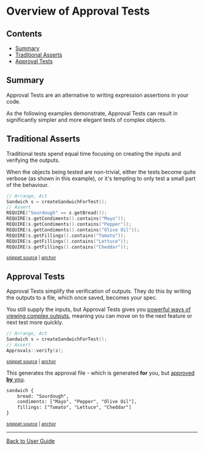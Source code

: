 <a id="top"></a>

# Overview of Approval Tests

<!-- toc -->
## Contents

  * [Summary](#summary)
  * [Traditional Asserts](#traditional-asserts)
  * [Approval Tests](#approval-tests)<!-- endToc -->

## Summary

Approval Tests are an alternative to writing expression assertions in your code.

As the following examples demonstrate, Approval Tests can result in significantly simpler and more elegant tests of complex objects.

## Traditional Asserts

Traditional tests spend equal time focusing on creating the inputs and verifying the outputs. 

When the objects being tested are non-trivial, either the tests become quite verbose (as shown in this example), or it's tempting to only test a small part of the behaviour.

<!-- snippet: sandwich_example_with_requires -->
<a id='snippet-sandwich_example_with_requires'></a>
```cpp
// Arrange, Act
Sandwich s = createSandwichForTest();
// Assert
REQUIRE("Sourdough" == s.getBread());
REQUIRE(s.getCondiments().contains("Mayo"));
REQUIRE(s.getCondiments().contains("Pepper"));
REQUIRE(s.getCondiments().contains("Olive Oil"));
REQUIRE(s.getFillings().contains("Tomato"));
REQUIRE(s.getFillings().contains("Lettuce"));
REQUIRE(s.getFillings().contains("Cheddar"));
```
<sup><a href='/tests/DocTest_Tests/docs/OverviewExamples.cpp#L89-L100' title='File snippet `sandwich_example_with_requires` was extracted from'>snippet source</a> | <a href='#snippet-sandwich_example_with_requires' title='Navigate to start of snippet `sandwich_example_with_requires`'>anchor</a></sup>
<!-- endSnippet -->

## Approval Tests

Approval Tests simplify the verification of outputs. They do this by writing the outputs to a file, which once saved, becomes your spec.

You still supply the inputs, but Approval Tests gives you [powerful ways of viewing complex outputs](/doc/Reporters.md#top), meaning you can move on to the next feature or next test more quickly.

<!-- snippet: sandwich_example_with_approvals -->
<a id='snippet-sandwich_example_with_approvals'></a>
```cpp
// Arrange, Act
Sandwich s = createSandwichForTest();
// Assert
Approvals::verify(s);
```
<sup><a href='/tests/DocTest_Tests/docs/OverviewExamples.cpp#L105-L110' title='File snippet `sandwich_example_with_approvals` was extracted from'>snippet source</a> | <a href='#snippet-sandwich_example_with_approvals' title='Navigate to start of snippet `sandwich_example_with_approvals`'>anchor</a></sup>
<!-- endSnippet -->

This generates the approval file - which is generated **for** you, but [approved **by** you](/doc/ApprovingResults.md#top).

<!-- snippet: OverviewExamples.SandwichExampleWithApprovals.approved.txt -->
<a id='snippet-OverviewExamples.SandwichExampleWithApprovals.approved.txt'></a>
```txt
sandwich {
    bread: "Sourdough",
    condiments: ["Mayo", "Pepper", "Olive Oil"],
    fillings: ["Tomato", "Lettuce", "Cheddar"]
}
```
<sup><a href='/tests/DocTest_Tests/docs/approval_tests/OverviewExamples.SandwichExampleWithApprovals.approved.txt#L1-L5' title='File snippet `OverviewExamples.SandwichExampleWithApprovals.approved.txt` was extracted from'>snippet source</a> | <a href='#snippet-OverviewExamples.SandwichExampleWithApprovals.approved.txt' title='Navigate to start of snippet `OverviewExamples.SandwichExampleWithApprovals.approved.txt`'>anchor</a></sup>
<!-- endSnippet -->

---

[Back to User Guide](/doc/README.md#top)
